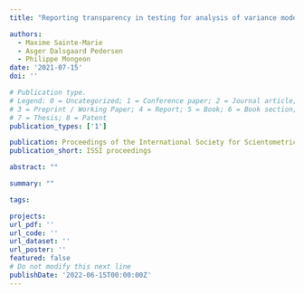 ```yaml
---
title: "Reporting transparency in testing for analysis of variance model"

authors:
  - Maxime Sainte-Marie
  - Asger Dalsgaard Pedersen
  - Philippe Mongeon
date: '2021-07-15'
doi: ''

# Publication type.
# Legend: 0 = Uncategorized; 1 = Conference paper; 2 = Journal article;
# 3 = Preprint / Working Paper; 4 = Report; 5 = Book; 6 = Book section;
# 7 = Thesis; 8 = Patent
publication_types: ['1']

publication: Proceedings of the International Society for Scientometrics and Informetrics
publication_short: ISSI proceedings

abstract: ""

summary: ""

tags:

projects:
url_pdf: ''
url_code: ''
url_dataset: ''
url_poster: ''
featured: false
# Do not modify this next line
publishDate: '2022-06-15T00:00:00Z'
---
```

